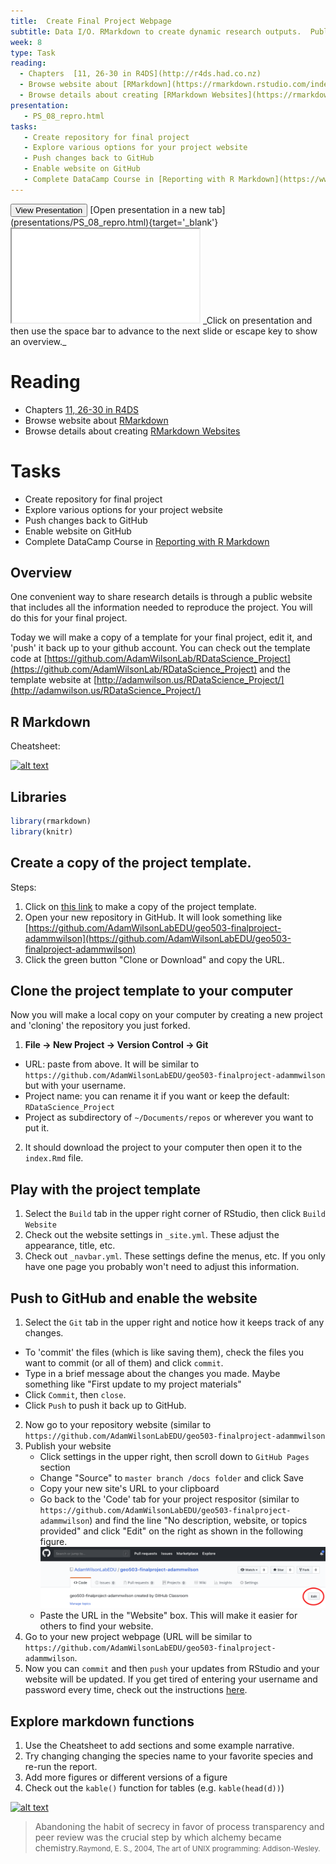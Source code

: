 ```yaml
---
title:  Create Final Project Webpage
subtitle: Data I/O. RMarkdown to create dynamic research outputs.  Publishing to github/word/html/etc
week: 8
type: Task
reading:
  - Chapters  [11, 26-30 in R4DS](http://r4ds.had.co.nz)
  - Browse website about [RMarkdown](https://rmarkdown.rstudio.com/index.html)
  - Browse details about creating [RMarkdown Websites](https://rmarkdown.rstudio.com/rmarkdown_websites.htm)
presentation:
   - PS_08_repro.html
tasks:
   - Create repository for final project
   - Explore various options for your project website
   - Push changes back to GitHub
   - Enable website on GitHub
   - Complete DataCamp Course in [Reporting with R Markdown](https://www.datacamp.com/courses/reporting-with-r-markdown)
---
```





<div class='extraswell'>
  <button data-toggle='collapse' class='btn btn-link' data-target='#pres'>View Presentation </button>      [Open presentation in a new tab](presentations/PS_08_repro.html){target='_blank'}
<div id='pres' class='collapse'>
<div class='embed-responsive embed-responsive-16by9'>
  <iframe class='embed-responsive-item' src='presentations/PS_08_repro.html' allowfullscreen></iframe>
  _Click on presentation and then use the space bar to advance to the next slide
   or escape key to show an overview._
</div>
</div>
</div>


# Reading

- Chapters  [11, 26-30 in R4DS](http://r4ds.had.co.nz)
- Browse website about [RMarkdown](https://rmarkdown.rstudio.com/index.html)
- Browse details about creating [RMarkdown Websites](https://rmarkdown.rstudio.com/rmarkdown_websites.htm)

# Tasks

- Create repository for final project
- Explore various options for your project website
- Push changes back to GitHub
- Enable website on GitHub
- Complete DataCamp Course in [Reporting with R Markdown](https://www.datacamp.com/courses/reporting-with-r-markdown)

## Overview
One convenient way to share research details is through a public website that includes all the information needed to reproduce the project.  You will do this for your final project.

Today we will make a copy of a template for your final project, edit it, and 'push' it back up to your github account.  You can check out the template code at [https://github.com/AdamWilsonLab/RDataScience_Project](https://github.com/AdamWilsonLab/RDataScience_Project) and the template website at [http://adamwilson.us/RDataScience_Project/](http://adamwilson.us/RDataScience_Project/)

## R Markdown

Cheatsheet:

<a href="http://www.rstudio.com/wp-content/uploads/2016/03/rmarkdown-cheatsheet-2.0.pdf"> <img src="https://d33wubrfki0l68.cloudfront.net/6c48bf42c4571dc3e47a30c4d46c9472ee3fa9b9/3b49b/lesson-images/cheatsheets-1-cheatsheet.png" alt="alt text" width="400"></a>

## Libraries


```r
library(rmarkdown)
library(knitr)
```

## Create a copy of the project template.

Steps:

1. Click on [this link](https://classroom.github.com/a/kCk9ysfI) to make a copy of the project template.  
2. Open your new repository in GitHub.  It will look something like [https://github.com/AdamWilsonLabEDU/geo503-finalproject-adammwilson](https://github.com/AdamWilsonLabEDU/geo503-finalproject-adammwilson)
3. Click the green button "Clone or Download" and copy the URL.

## Clone the project template to your computer
Now you will make a local copy on your computer by creating a new project and 'cloning' the repository you just forked.

1. **File -> New Project -> Version Control -> Git**
  * URL: paste from above.  It will be similar to  `https://github.com/AdamWilsonLabEDU/geo503-finalproject-adammwilson` but with your username.
  * Project name: you can rename it if you want or keep the default: `RDataScience_Project`
  * Project as subdirectory of `~/Documents/repos` or wherever you want to put it.
2.  It should download the project to your computer then open it to the `index.Rmd` file.

## Play with the project template

1. Select the `Build` tab in the upper right corner of RStudio, then click `Build Website`
2. Check out the website settings in `_site.yml`.  These adjust the appearance, title, etc.
3. Check out `_navbar.yml`.  These settings define the menus, etc.  If you only have one page you probably won't need to adjust this information.  

## Push to GitHub and enable the website
1. Select the `Git` tab in the upper right and notice how it keeps track of any changes.
  * To 'commit' the files (which is like saving them), check the files you want to commit (or all of them) and click `commit`.
  *  Type in a brief message about the changes you made.  Maybe something like "First update to my project materials"
  * Click `Commit`, then `close`.
  * Click `Push` to push it back up to GitHub.
2. Now go to your repository website (similar to `https://github.com/AdamWilsonLabEDU/geo503-finalproject-adammwilson`
3. Publish your website
   * Click settings in the upper right, then scroll down to `GitHub Pages` section
   * Change "Source" to `master branch /docs folder` and click Save
   * Copy your new site's URL to your clipboard
   * Go back to the 'Code' tab for your project respositor (similar to `https://github.com/AdamWilsonLabEDU/geo503-finalproject-adammwilson`) and find the line "No description, website, or topics provided" and click "Edit" on the right as shown in the following figure.
   ![](assets/github_website.png)
   * Paste the URL in the "Website" box. This will make it easier for others to find your website.
4. Go to your new project webpage (URL will be similar to `https://github.com/AdamWilsonLabEDU/geo503-finalproject-adammwilson`.
5.  Now you can `commit` and then `push` your updates from RStudio and your website will be updated.  If you get tired of entering your username and password every time, check out the instructions [here](GitSSHNotes.html).  

## Explore markdown functions

1. Use the Cheatsheet to add sections and some example narrative.  
2. Try changing changing the species name to your favorite species and re-run the report. 
3. Add more figures or different versions of a figure
4. Check out the `kable()` function for tables (e.g. `kable(head(d))`)

<a href="http://www.rstudio.com/wp-content/uploads/2016/03/rmarkdown-cheatsheet-2.0.pdf"> <img src="https://d33wubrfki0l68.cloudfront.net/6c48bf42c4571dc3e47a30c4d46c9472ee3fa9b9/3b49b/lesson-images/cheatsheets-1-cheatsheet.png" alt="alt text" width="400"></a>

> Abandoning the habit of secrecy in favor of process transparency and peer review was the crucial step by which alchemy became chemistry.<small>Raymond, E. S., 2004, The art of UNIX programming: Addison-Wesley.</small>

